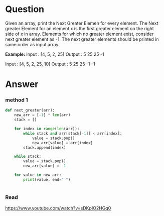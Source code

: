 # Question
Given an array, print the Next Greater Elemen for every element. The Next greater Element for an element x is the first greater element on the right side of x in array. Elements for which no greater element exist, consider next greater element as -1. The next greater elements should be printed in same order as input array.

**Example:**
Input : [4, 5, 2, 25]
Output : 5 25 25 -1

Input : [4, 5, 2, 25, 10] 
Output : 5 25 25 -1 -1 
# Answer
### method 1
```python
def next_greater(arr):
    new_arr = [-1] * len(arr)
    stack = []

    for index in range(len(arr)):
        while stack and arr[stack[-1]] < arr[index]:
            value = stack.pop()
            new_arr[value] = arr[index]
        stack.append(index)

    while stack:
        value = stack.pop()
        new_arr[value] = -1

    for value in new_arr:
        print(value, end=" ")
        
```

### Read
https://www.youtube.com/watch?v=sDKpIO2HGq0
